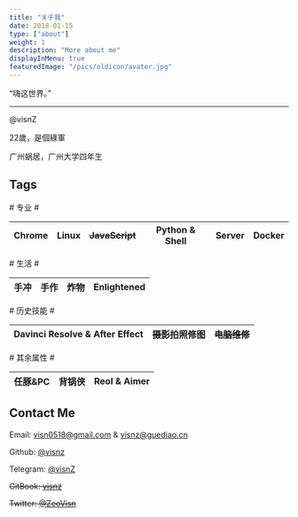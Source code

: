 ```yaml
---
title: "关于我"
date: 2018-01-15
type: ["about"]
weight: 1
description: "More about me"
displayInMenu: true
featuredImage: "/pics/oldicon/avater.jpg"
---
```


“嗨这世界。”

---

@visnZ

22歲，是個綠軍

广州蜗居，广州大学四年生

## Tags

\# 专业 \# 

Chrome|Linux|~~JavaScript~~|Python & Shell|Server|Docker
---|---|---|---|---|---

\# 生活 \# 

手冲|手作|炸物|Enlightened
---|---|---|---|

\# 历史技能 \# 

Davinci Resolve & After Effect|~~摄影~~拍照修图|~~电脑维修~~
---|---|---

\# 其余属性 \# 

任豚&PC|背锅侠|Reol & Aimer
---|---|---

## Contact Me

Email: visn0518@gmail.com & visnz@guediao.cn

Github: [@visnz](https://github.com/visnz)

Telegram: [@visnZ](https://t.me/visnZ)

~~GitBook: [visnz](https://www.gitbook.com/@visnz)~~

~~Twitter: [@ZeoVisn](https://twitter.com/ZeoVisn)~~

